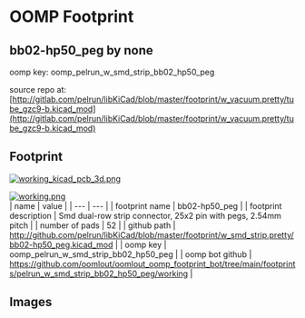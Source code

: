 # OOMP Footprint  
## bb02-hp50_peg  by none  
  
oomp key: oomp_pelrun_w_smd_strip_bb02_hp50_peg  
  
source repo at: [http://gitlab.com/pelrun/libKiCad/blob/master/footprint/w_vacuum.pretty/tube_gzc9-b.kicad_mod](http://gitlab.com/pelrun/libKiCad/blob/master/footprint/w_vacuum.pretty/tube_gzc9-b.kicad_mod)  
## Footprint  
  
[![working_kicad_pcb_3d.png](working_kicad_pcb_3d_600.png)](working_kicad_pcb_3d.png)  
  
[![working.png](working_600.png)](working.png)  
| name | value | 
| --- | --- | 
| footprint name | bb02-hp50_peg | 
| footprint description | Smd dual-row strip connector, 25x2 pin with pegs, 2.54mm pitch | 
| number of pads | 52 | 
| github path | http://github.com/pelrun/libKiCad/blob/master/footprint/w_smd_strip.pretty/bb02-hp50_peg.kicad_mod | 
| oomp key | oomp_pelrun_w_smd_strip_bb02_hp50_peg | 
| oomp bot github | https://github.com/oomlout/oomlout_oomp_footprint_bot/tree/main/footprints/pelrun_w_smd_strip_bb02_hp50_peg/working | 
## Images  
